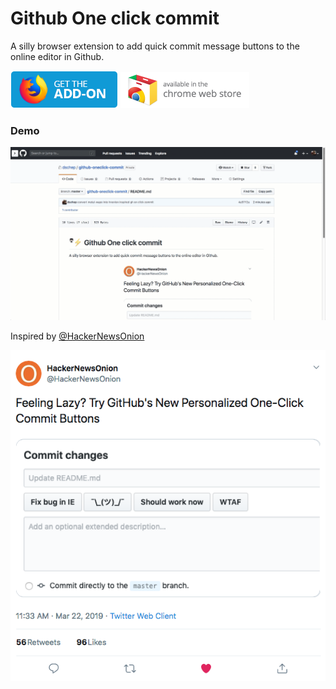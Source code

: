 # Github One click commit
A silly browser extension to add quick commit message buttons to the online editor in Github.

[![](./firefox-badge.png)](https://addons.mozilla.org/en-US/firefox/addon/oneclick-github-commit/)
[![](./chrome-badge.png)](https://chrome.google.com/webstore/detail/one-click-github-commit/gjhihafafhbfdndoaailnfhjhmbcmgja)

### Demo
![demo gif](./demo.gif)

Inspired by [@HackerNewsOnion](https://twitter.com/HackerNewsOnion/status/1109115876161273856)

![screenshot of inspiring tweet](./screenshot1.png)
